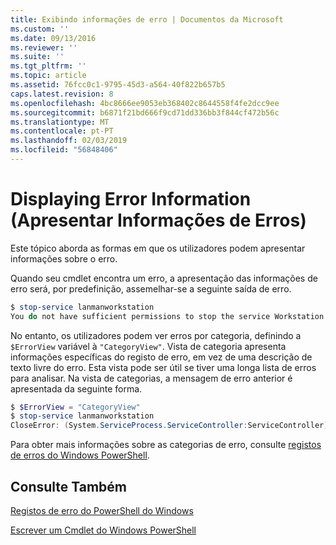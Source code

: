 ```yaml
---
title: Exibindo informações de erro | Documentos da Microsoft
ms.custom: ''
ms.date: 09/13/2016
ms.reviewer: ''
ms.suite: ''
ms.tgt_pltfrm: ''
ms.topic: article
ms.assetid: 76fcc0c1-9795-45d3-a564-40f822b657b5
caps.latest.revision: 8
ms.openlocfilehash: 4bc8666ee9053eb368402c8644558f4fe2dcc9ee
ms.sourcegitcommit: b6871f21bd666f9cd71dd336bb3f844cf472b56c
ms.translationtype: MT
ms.contentlocale: pt-PT
ms.lasthandoff: 02/03/2019
ms.locfileid: "56848406"
---
```

# <a name="displaying-error-information"></a>Displaying Error Information (Apresentar Informações de Erros)

Este tópico aborda as formas em que os utilizadores podem apresentar informações sobre o erro.

Quando seu cmdlet encontra um erro, a apresentação das informações de erro será, por predefinição, assemelhar-se a seguinte saída de erro.

```powershell
$ stop-service lanmanworkstation
You do not have sufficient permissions to stop the service Workstation.
```

No entanto, os utilizadores podem ver erros por categoria, definindo a `$ErrorView` variável à `"CategoryView"`. Vista de categoria apresenta informações específicas do registo de erro, em vez de uma descrição de texto livre do erro. Esta vista pode ser útil se tiver uma longa lista de erros para analisar. Na vista de categorias, a mensagem de erro anterior é apresentada da seguinte forma.

```powershell
$ $ErrorView = "CategoryView"
$ stop-service lanmanworkstation
CloseError: (System.ServiceProcess.ServiceController:ServiceController) [stop-service], ServiceCommandException
```

Para obter mais informações sobre as categorias de erro, consulte [registos de erros do Windows PowerShell](./windows-powershell-error-records.md).

## <a name="see-also"></a>Consulte Também

[Registos de erro do PowerShell do Windows](./windows-powershell-error-records.md)

[Escrever um Cmdlet do Windows PowerShell](./writing-a-windows-powershell-cmdlet.md)
